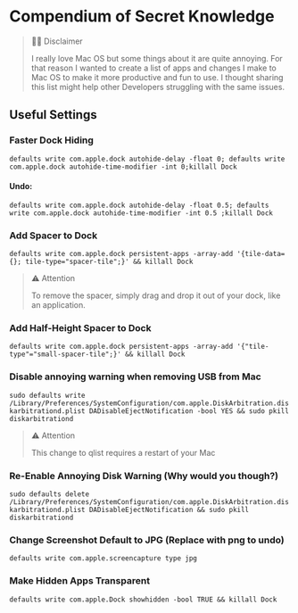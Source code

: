# Compendium of Secret Knowledge

> 👋🏻 Disclaimer
>
> I really love Mac OS but some things about it are quite annoying. For that reason I wanted to create a list of apps and changes I make to Mac OS to make it more productive and fun to use. I thought sharing this list might help other Developers struggling with the same issues.


## Useful Settings

### Faster Dock Hiding

`defaults write com.apple.dock autohide-delay -float 0; defaults write com.apple.dock autohide-time-modifier -int 0;killall Dock`

#### Undo:

`defaults write com.apple.dock autohide-delay -float 0.5; defaults write com.apple.dock autohide-time-modifier -int 0.5 ;killall Dock`

### Add Spacer to Dock

`defaults write com.apple.dock persistent-apps -array-add '{tile-data={}; tile-type="spacer-tile";}' && killall Dock`

> ⚠️ Attention
>
> To remove the spacer, simply drag and drop it out of your dock, like an application.

### Add Half-Height Spacer to Dock

`defaults write com.apple.dock persistent-apps -array-add '{"tile-type"="small-spacer-tile";}' && killall Dock`


### Disable annoying warning when removing USB from Mac

`sudo defaults write /Library/Preferences/SystemConfiguration/com.apple.DiskArbitration.diskarbitrationd.plist DADisableEjectNotification -bool YES && sudo pkill diskarbitrationd`

> ⚠️ Attention
>
> This change to qlist requires a restart of your Mac

### Re-Enable Annoying Disk Warning (Why would you though?)

`sudo defaults delete /Library/Preferences/SystemConfiguration/com.apple.DiskArbitration.diskarbitrationd.plist DADisableEjectNotification && sudo pkill diskarbitrationd`

### Change Screenshot Default to JPG (Replace with png to undo)

`defaults write com.apple.screencapture type jpg`


### Make Hidden Apps Transparent

`defaults write com.apple.Dock showhidden -bool TRUE && killall Dock`

